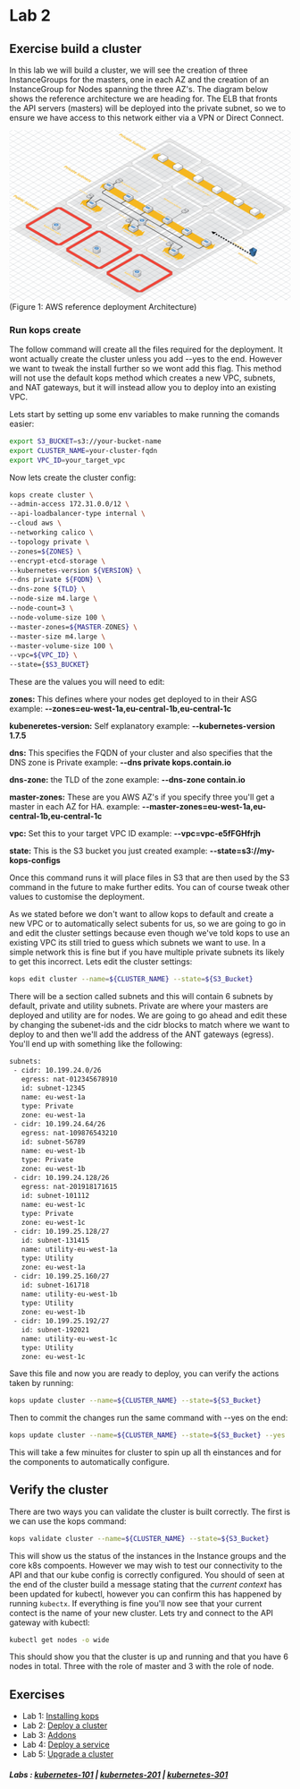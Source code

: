 # Lab 2

## Exercise build a cluster

In this lab we will build a cluster, we will see the creation of three InstanceGroups for the masters, one in each AZ and the creation of an InstanceGroup for Nodes spanning the three AZ's. The diagram below shows the reference architecture we are heading for. The ELB that fronts the API servers (masters) will be deployed into the private subnet, so we to ensure we have access to this network either via a VPN or Direct Connect.


![AWS kops](kubernetes-201/labs/img/deployment.png "Figure. 1")
(Figure 1: AWS reference deployment Architecture)

### Run kops create

The follow command will create all the files required for the deployment. It wont actually create the cluster unless you add --yes to the end. However we want to tweak the install further so we wont add this flag. This method will not use the default kops method which creates a new VPC, subnets, and NAT gateways, but it will instead allow you to deploy into an existing VPC.

Lets start by setting up some env variables to make running the comands easier:

```bash
export S3_BUCKET=s3://your-bucket-name
export CLUSTER_NAME=your-cluster-fqdn
export VPC_ID=your_target_vpc
```

Now lets create the cluster config:

```bash
kops create cluster \
--admin-access 172.31.0.0/12 \
--api-loadbalancer-type internal \
--cloud aws \
--networking calico \
--topology private \
--zones=${ZONES} \
--encrypt-etcd-storage \
--kubernetes-version ${VERSION} \
--dns private ${FQDN} \
--dns-zone ${TLD} \
--node-size m4.large \
--node-count=3 \
--node-volume-size 100 \
--master-zones=${MASTER-ZONES} \
--master-size m4.large \
--master-volume-size 100 \
--vpc=${VPC_ID} \
--state={$S3_BUCKET}
```

These are the values you will need to edit:

**zones:** This defines where your nodes get deployed to in their ASG
example:
**--zones=eu-west-1a,eu-central-1b,eu-central-1c**

**kubeneretes-version:** Self explanatory
example:
**--kubernetes-version 1.7.5**

**dns:** This specifies the FQDN of your cluster and also specifies that the DNS zone is Private
example:
**--dns private kops.contain.io**

**dns-zone:** the TLD of the zone
example:
**--dns-zone contain.io**

**master-zones:** These are you AWS AZ's if you specify three you'll get a master in each AZ for HA.
example:
**--master-zones=eu-west-1a,eu-central-1b,eu-central-1c**

**vpc:** Set this to your target VPC ID
example:
**--vpc=vpc-e5fFGHfrjh**

**state:** This is the S3 bucket you just created
example:
**--state=s3://my-kops-configs**

Once this command runs it will place files in S3 that are then used by the S3 command in the future to make further edits. You can of course tweak other values to customise the deployment.

As we stated before we don't want to allow kops to default and create a new VPC or to automatically select subents for us, so we are going to go in and edit the cluster settings because even though we've told kops to use an existing VPC its still tried to guess which subnets we want to use. In a simple network this is fine but if you have multiple private subnets its likely to get this incorrect. Lets edit the cluster settings:

```bash
kops edit cluster --name=${CLUSTER_NAME} --state=${S3_Bucket}
```

There will be a section called subnets and this will contain 6 subnets by default, private and utility subnets. Private are where your masters are deployed and utility are for nodes. We are going to go ahead and edit these by changing the subenet-ids and the cidr blocks to match where we want to deploy to and then we'll add the address of the ANT gateways (egress). You'll end up with something like the following:

```
subnets:
 - cidr: 10.199.24.0/26
   egress: nat-012345678910
   id: subnet-12345
   name: eu-west-1a
   type: Private
   zone: eu-west-1a
 - cidr: 10.199.24.64/26
   egress: nat-109876543210
   id: subnet-56789
   name: eu-west-1b
   type: Private
   zone: eu-west-1b
 - cidr: 10.199.24.128/26
   egress: nat-201918171615
   id: subnet-101112
   name: eu-west-1c
   type: Private
   zone: eu-west-1c
 - cidr: 10.199.25.128/27
   id: subnet-131415
   name: utility-eu-west-1a
   type: Utility
   zone: eu-west-1a
 - cidr: 10.199.25.160/27
   id: subnet-161718
   name: utility-eu-west-1b
   type: Utility
   zone: eu-west-1b
 - cidr: 10.199.25.192/27
   id: subnet-192021
   name: utility-eu-west-1c
   type: Utility
   zone: eu-west-1c
```

Save this file and now you are ready to deploy, you can verify the actions taken by running:

```bash
kops update cluster --name=${CLUSTER_NAME} --state=${S3_Bucket}
```

Then to commit the changes run the same command with --yes on the end:

```bash
kops update cluster --name=${CLUSTER_NAME} --state=${S3_Bucket} --yes
```

This will take a few minuites for cluster to spin up all th einstances and for the components to automatically configure.

## Verify the cluster

There are two ways you can validate the cluster is built correctly. The first is we can use the kops command:

```bash
kops validate cluster --name=${CLUSTER_NAME} --state=${S3_Bucket}
```

This will show us the status of the instances in the Instance groups and the core k8s compoents. However we may wish to test our connectivity to the API and that our kube config is correctly configured. You should of seen at the end of the cluster build a message stating that the *current context* has been updated for kubectl, however you can confirm this has happened by running ```kubectx```. If everything is fine you'll now see that your current contect is the name of your new cluster. Lets try and connect to the API gateway with kubectl:

```bash
kubectl get nodes -o wide
```

This should show you that the cluster is up and running and that you have 6 nodes in total. Three with the role of master and 3 with the role of node.


## Exercises

- Lab 1: [Installing kops](/kubernetes-201/labs/00-install-kops.md)
- Lab 2: [Deploy a cluster](/kubernetes-201/labs/01-deploy-cluster.md)
- Lab 3: [Addons](/kubernetes-201/labs/02-addons.md)
- Lab 4: [Deploy a service](/kubernetes-201/labs/03-deploy-service.md)
- Lab 5: [Upgrade a cluster](/kubernetes-201/labs/04-upgrading.md)

##### Labs : [kubernetes-101](/kubernetes-101/) | [kubernetes-201](/kubernetes-201/) | [kubernetes-301](/kubernetes-301/)
